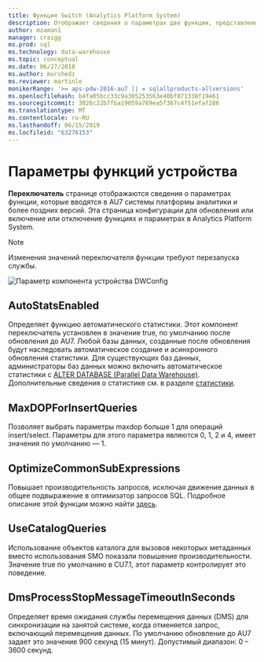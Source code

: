 ```yaml
---
title: Функция Switch (Analytics Platform System)
description: Отображает сведения о параметрах две функции, представленные в AU7 системы платформы аналитики.
author: mzaman1
manager: craigg
ms.prod: sql
ms.technology: data-warehouse
ms.topic: conceptual
ms.date: 06/27/2018
ms.author: murshedz
ms.reviewer: martinle
monikerRange: '>= aps-pdw-2016-au7 || = sqlallproducts-allversions'
ms.openlocfilehash: b4fa05bcc33c9a305253563e40bf071338f19461
ms.sourcegitcommit: 3026c22b7fba19059a769ea5f367c4f51efaf286
ms.translationtype: MT
ms.contentlocale: ru-RU
ms.lasthandoff: 06/15/2019
ms.locfileid: "63276153"
---
```

# <a name="appliance-feature-switches"></a>Параметры функций устройства

**Переключатель** странице отображаются сведения о параметрах функции, которые вводятся в AU7 системы платформы аналитики и более поздних версий. Эта страница конфигурации для обновления или включение или отключение функциях и параметрах в Analytics Platform System.

> [!NOTE]
> Изменения значений переключателя функции требуют перезапуска службы.

![Параметр компонента устройства DWConfig](media/feature-switch/SQL_Server_PDW_DWConfig_feature_switch.png "переключателя функций устройства устройств DWConfig")

## <a name="autostatsenabled"></a>AutoStatsEnabled

Определяет функцию автоматического статистики. Этот компонент переключатель установлен в значение true, по умолчанию после обновления до AU7. Любой базы данных, созданные после обновления будут наследовать автоматическое создание и асинхронного обновления статистики. Для существующих баз данных, администраторы баз данных можно включить автоматическое статистики с [ALTER DATABASE (Parallel Data Warehouse)](../t-sql/statements/alter-database-transact-sql.md?tabs=sqlpdw). Дополнительные сведения о статистике см. в разделе [статистики](../relational-databases/statistics/statistics.md).

## <a name="maxdopforinsertqueries"></a>MaxDOPForInsertQueries

Позволяет выбрать параметры maxdop больше 1 для операций insert/select. Параметры для этого параметра являются 0, 1, 2 и 4, имеет значения по умолчанию — 1.

## <a name="optimizecommonsubexpressions"></a>OptimizeCommonSubExpressions

Повышает производительность запросов, исключая движение данных в общее подвыражение в оптимизатор запросов SQL. Подробное описание этой функции можно найти [здесь](common-sub-expression-elimination.md).

## <a name="usecatalogqueries"></a>UseCatalogQueries

Использование объектов каталога для вызовов некоторых метаданных вместо использования SMO показали повышение производительности. Значение true по умолчанию в CU7.1, этот параметр контролирует это поведение.

## <a name="dmsprocessstopmessagetimeoutinseconds"></a>DmsProcessStopMessageTimeoutInSeconds

Определяет время ожидания службы перемещения данных (DMS) для синхронизации на занятой системе, когда отменяется запрос, включающий перемещения данных. По умолчанию обновление до AU7 задает это значение 900 секунд (15 минут). Допустимый диапазон: 0 – 3600 секунд.
